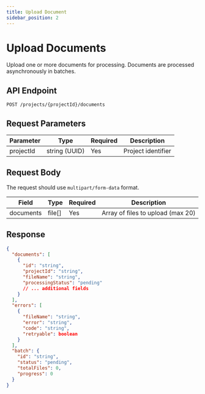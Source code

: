 ```yaml
---
title: Upload Document
sidebar_position: 2
---
```


# Upload Documents

Upload one or more documents for processing. Documents are processed asynchronously in batches.

## API Endpoint

```http
POST /projects/{projectId}/documents
```

## Request Parameters

| Parameter | Type | Required | Description |
|-----------|------|----------|-------------|
| projectId | string (UUID) | Yes | Project identifier |

## Request Body

The request should use `multipart/form-data` format.

| Field | Type | Required | Description |
|-------|------|----------|-------------|
| documents | file[] | Yes | Array of files to upload (max 20) |

## Response

```json
{
  "documents": [
    {
      "id": "string",
      "projectId": "string",
      "fileName": "string",
      "processingStatus": "pending"
      // ... additional fields
    }
  ],
  "errors": [
    {
      "fileName": "string",
      "error": "string",
      "code": "string",
      "retryable": boolean
    }
  ],
  "batch": {
    "id": "string",
    "status": "pending",
    "totalFiles": 0,
    "progress": 0
  }
}
```